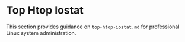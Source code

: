 # Top Htop Iostat

This section provides guidance on `top-htop-iostat.md` for professional Linux system administration.
